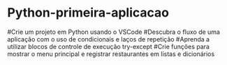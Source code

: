 # Python-primeira-aplicacao

#Crie um projeto em Python usando o VSCode
#Descubra o fluxo de uma aplicação com o uso de condicionais e laços de repetição
#Aprenda a utilizar blocos de controle de execução try-except
#Crie funções para mostrar o menu principal e registrar restaurantes em listas e dicionários
